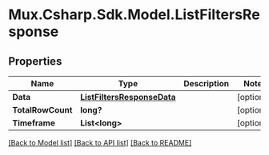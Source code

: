 # Mux.Csharp.Sdk.Model.ListFiltersResponse

## Properties

Name | Type | Description | Notes
------------ | ------------- | ------------- | -------------
**Data** | [**ListFiltersResponseData**](ListFiltersResponseData.md) |  | [optional] 
**TotalRowCount** | **long?** |  | [optional] 
**Timeframe** | **List&lt;long&gt;** |  | [optional] 

[[Back to Model list]](../README.md#documentation-for-models) [[Back to API list]](../README.md#documentation-for-api-endpoints) [[Back to README]](../README.md)

